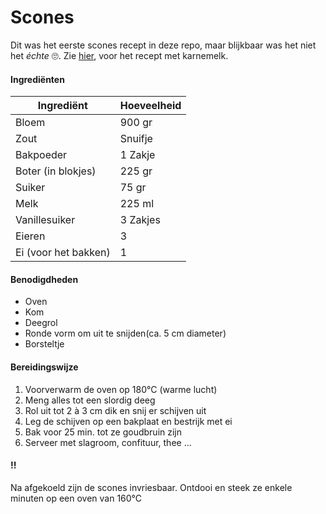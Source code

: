# Scones

Dit was het eerste scones recept in deze repo, maar blijkbaar was het niet het *échte* 🙄. Zie [hier](./Scones-papa.md), voor het recept met karnemelk.

#### Ingrediënten

| Ingrediënt           | Hoeveelheid |
| -------------------- | ----------- |
| Bloem                | 900 gr      |
| Zout                 | Snuifje     |
| Bakpoeder            | 1 Zakje     |
| Boter (in blokjes)   | 225 gr      |
| Suiker               | 75 gr       |
| Melk                 | 225 ml      |
| Vanillesuiker        | 3 Zakjes    |
| Eieren               | 3           |
| Ei (voor het bakken) | 1           |

#### Benodigdheden

- Oven
- Kom
- Deegrol
- Ronde vorm om uit te snijden(ca. 5 cm diameter)
- Borsteltje

#### Bereidingswijze

1. Voorverwarm de oven op 180°C (warme lucht)
2. Meng alles tot een slordig deeg
3. Rol uit tot 2 à 3 cm dik en snij er schijven uit
4. Leg de schijven op een bakplaat en bestrijk met ei
5. Bak voor 25 min. tot ze goudbruin zijn
6. Serveer met slagroom, confituur, thee ...

#### !!

Na afgekoeld zijn de scones invriesbaar. Ontdooi en steek ze enkele minuten op een oven van 160°C

